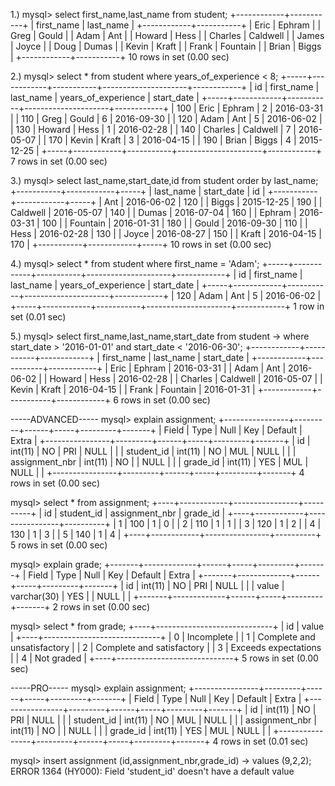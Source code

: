 1.)
mysql> select first_name,last_name from student;
+------------+-----------+
| first_name | last_name |
+------------+-----------+
| Eric       | Ephram    |
| Greg       | Gould     |
| Adam       | Ant       |
| Howard     | Hess      |
| Charles    | Caldwell  |
| James      | Joyce     |
| Doug       | Dumas     |
| Kevin      | Kraft     |
| Frank      | Fountain  |
| Brian      | Biggs     |
+------------+-----------+
10 rows in set (0.00 sec)

2.)
mysql> select * from student where years_of_experience < 8;
+-----+------------+-----------+---------------------+------------+
| id  | first_name | last_name | years_of_experience | start_date |
+-----+------------+-----------+---------------------+------------+
| 100 | Eric       | Ephram    |                   2 | 2016-03-31 |
| 110 | Greg       | Gould     |                   6 | 2016-09-30 |
| 120 | Adam       | Ant       |                   5 | 2016-06-02 |
| 130 | Howard     | Hess      |                   1 | 2016-02-28 |
| 140 | Charles    | Caldwell  |                   7 | 2016-05-07 |
| 170 | Kevin      | Kraft     |                   3 | 2016-04-15 |
| 190 | Brian      | Biggs     |                   4 | 2015-12-25 |
+-----+------------+-----------+---------------------+------------+
7 rows in set (0.00 sec)

3.)
mysql> select last_name,start_date,id from student order by last_name;
+-----------+------------+-----+
| last_name | start_date | id  |
+-----------+------------+-----+
| Ant       | 2016-06-02 | 120 |
| Biggs     | 2015-12-25 | 190 |
| Caldwell  | 2016-05-07 | 140 |
| Dumas     | 2016-07-04 | 160 |
| Ephram    | 2016-03-31 | 100 |
| Fountain  | 2016-01-31 | 180 |
| Gould     | 2016-09-30 | 110 |
| Hess      | 2016-02-28 | 130 |
| Joyce     | 2016-08-27 | 150 |
| Kraft     | 2016-04-15 | 170 |
+-----------+------------+-----+
10 rows in set (0.00 sec)

4.)
mysql> select * from student where first_name = 'Adam';
+-----+------------+-----------+---------------------+------------+
| id  | first_name | last_name | years_of_experience | start_date |
+-----+------------+-----------+---------------------+------------+
| 120 | Adam       | Ant       |                   5 | 2016-06-02 |
+-----+------------+-----------+---------------------+------------+
1 row in set (0.01 sec)

5.)
mysql> select first_name,last_name,start_date from student
    -> where start_date > '2016-01-01' and start_date < '2016-06-30';
+------------+-----------+------------+
| first_name | last_name | start_date |
+------------+-----------+------------+
| Eric       | Ephram    | 2016-03-31 |
| Adam       | Ant       | 2016-06-02 |
| Howard     | Hess      | 2016-02-28 |
| Charles    | Caldwell  | 2016-05-07 |
| Kevin      | Kraft     | 2016-04-15 |
| Frank      | Fountain  | 2016-01-31 |
+------------+-----------+------------+
6 rows in set (0.00 sec)

-----ADVANCED-----
mysql> explain assignment;
+----------------+---------+------+-----+---------+-------+
| Field          | Type    | Null | Key | Default | Extra |
+----------------+---------+------+-----+---------+-------+
| id             | int(11) | NO   | PRI | NULL    |       |
| student_id     | int(11) | NO   | MUL | NULL    |       |
| assignment_nbr | int(11) | NO   |     | NULL    |       |
| grade_id       | int(11) | YES  | MUL | NULL    |       |
+----------------+---------+------+-----+---------+-------+
4 rows in set (0.00 sec)

mysql> select * from assignment;
+----+------------+----------------+----------+
| id | student_id | assignment_nbr | grade_id |
+----+------------+----------------+----------+
|  1 |        100 |              1 |        0 |
|  2 |        110 |              1 |        1 |
|  3 |        120 |              1 |        2 |
|  4 |        130 |              1 |        3 |
|  5 |        140 |              1 |        4 |
+----+------------+----------------+----------+
5 rows in set (0.00 sec)

mysql> explain grade;
+-------+-------------+------+-----+---------+-------+
| Field | Type        | Null | Key | Default | Extra |
+-------+-------------+------+-----+---------+-------+
| id    | int(11)     | NO   | PRI | NULL    |       |
| value | varchar(30) | YES  |     | NULL    |       |
+-------+-------------+------+-----+---------+-------+
2 rows in set (0.00 sec)

mysql> select * from grade;
+----+-----------------------------+
| id | value                       |
+----+-----------------------------+
|  0 | Incomplete                  |
|  1 | Complete and unsatisfactory |
|  2 | Complete and satisfactory   |
|  3 | Exceeds expectations        |
|  4 | Not graded                  |
+----+-----------------------------+
5 rows in set (0.00 sec)

-----PRO-----
mysql> explain assignment;
+----------------+---------+------+-----+---------+-------+
| Field          | Type    | Null | Key | Default | Extra |
+----------------+---------+------+-----+---------+-------+
| id             | int(11) | NO   | PRI | NULL    |       |
| student_id     | int(11) | NO   | MUL | NULL    |       |
| assignment_nbr | int(11) | NO   |     | NULL    |       |
| grade_id       | int(11) | YES  | MUL | NULL    |       |
+----------------+---------+------+-----+---------+-------+
4 rows in set (0.01 sec)

mysql> insert assignment (id,assignment_nbr,grade_id)
    -> values (9,2,2);
ERROR 1364 (HY000): Field 'student_id' doesn't have a default value

